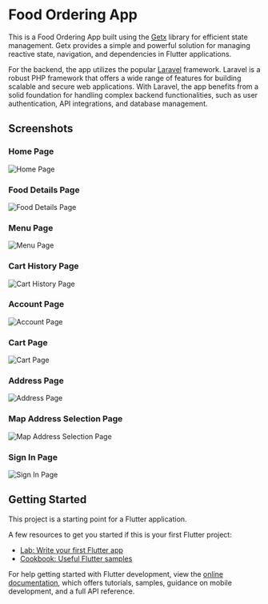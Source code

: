 # Food Ordering App

This is a Food Ordering App built using the [Getx](https://github.com/jonataslaw/getx) library for efficient state management. Getx provides a simple and powerful solution for managing reactive state, navigation, and dependencies in Flutter applications.

For the backend, the app utilizes the popular [Laravel](https://laravel.com/) framework. Laravel is a robust PHP framework that offers a wide range of features for building scalable and secure web applications. With Laravel, the app benefits from a solid foundation for handling complex backend functionalities, such as user authentication, API integrations, and database management.

## Screenshots

### Home Page
![Home Page](screenshots/home_page.png)

### Food Details Page
![Food Details Page](screenshots/food_details_page.png)

### Menu Page
![Menu Page](screenshots/menu_page.png)

### Cart History Page
![Cart History Page](screenshots/cart_history_page.png)

### Account Page
![Account Page](screenshots/account_page.png)

### Cart Page
![Cart Page](screenshots/cart_page.png)

### Address Page
![Address Page](screenshots/address_page.png)

### Map Address Selection Page
![Map Address Selection Page](screenshots/map_address_selection_page.png)

### Sign In Page
![Sign In Page](screenshots/sign_in_page.png)


## Getting Started

This project is a starting point for a Flutter application.

A few resources to get you started if this is your first Flutter project:

- [Lab: Write your first Flutter app](https://docs.flutter.dev/get-started/codelab)
- [Cookbook: Useful Flutter samples](https://docs.flutter.dev/cookbook)

For help getting started with Flutter development, view the
[online documentation](https://docs.flutter.dev/), which offers tutorials,
samples, guidance on mobile development, and a full API reference.
